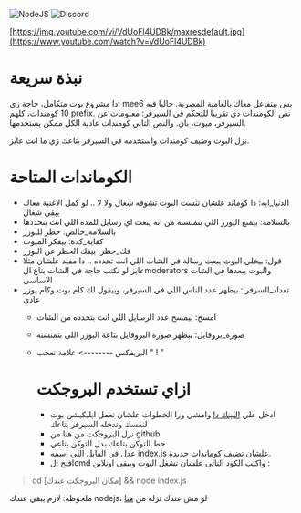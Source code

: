 ![NodeJS](https://img.shields.io/badge/node.js-6DA55F?style=for-the-badge&logo=node.js&logoColor=white) ![Discord](https://img.shields.io/badge/Discord-%235865F2.svg?style=for-the-badge&logo=discord&logoColor=white)

[https://img.youtube.com/vi/VdUoFl4UDBk/maxresdefault.jpg](https://www.youtube.com/watch?v=VdUoFl4UDBk)
# نبذة سريعة 

ادا مشروع بوت متكامل، حاجة زي mee6 بس بيتفاعل معاك بالعامية المصرية. حاليا فيه 10 كومندات، كلهم prefix. نص الكومندات دي تقريبا للتحكم في السيرفر: معلومات عن السيرفر، ميوت، بان. والنص التاني كومندات عادية الكل ممكن يستخدمها. 

نزل البوت وضيف كومندات واستخدمه في السيرفر بتاعك زي ما انت عايز. 

# الكوماندات المتاحة 
- الدنيا_ايه: دا كوماند علشان تتست البوت تشوفه شغال ولا لا .. لو كمل الاغنية معاك يبقي شغال 
- بالسلامة: بيمنع اليوزر اللي بتمنشنه من انه يبعت اي رسايل للمدة اللي انت بتحددها
- بالسلامة_خالص: حظر لليوزر
- كفاية_كدة: بيفكر الميوت
- فك_حظر: بيفك الحظر عن اليوزر
- قول: بيخلي البوت يبعت رسالة في الشات اللي انت تحدده .. دا مفيد علشان مثلا عايز لو تكتب حاجة في الشات بتاع الmoderators والبوت يبعدها في الشات الاساسي
- تعداد_السرفر : بيظهر عدد الناس اللي في السيرفر، وبيقول لك كام بوت وكام يوزر عادي
  - امسح: بيمسح عدد الرسايل اللي انت بتحدده من الشات
  - صورة_بروفايل: بيظهر صورة البروفايل بتاعة اليوزر اللي بتمنشنه
  - البريفكس --------> علامة تعجب " ! "
 
    # ازاي تستخدم البروجكت

    - ادخل علي [اللينك دا](https://discordjs.guide/preparations/setting-up-a-bot-application.html) وامشي ورا الخطوات علشان تعمل ابليكيشن بوت لنفسك وتدخله السيرفر بتاعك
    - نزل البروجكت من هنا من github
    - حط التوكن بتاعك بدل التوكن بتاعي
    - عدل في الفايل اللي اسمه index.js علشان تضيف كوماندات جديدة.
    - افتح الcmd واكتب الكود التالي علشان تشغل البوت ويبقي اونلاين : 
> cd [مكان البروجكت عندك] && 
> node index.js

 ملحوظة: لازم يبقي عندك nodejs، لو مش عندك نزله من [هنا](https://nodejs.org/en/download)
